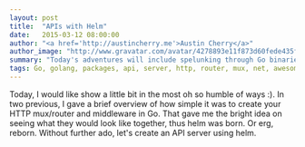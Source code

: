 ```yaml
---
layout: post
title:  "APIs with Helm"
date:   2015-03-12 08:00:00
author: "<a href='http://austincherry.me'>Austin Cherry</a>"
author_image: "http://www.gravatar.com/avatar/4278893e11f873d60fede435f1ae08aa.png?r=x&amp;s=320"
summary: "Today's adventures will include spelunking through Go binaries to see what interesting tidbits we turn up."
tags: Go, golang, packages, api, server, http, router, mux, net, awesome
---
```


Today, I would like show a little bit in the most oh so humble of ways :). In two previous, I gave a brief overview of how simple it was to create your HTTP mux/router and middleware in Go. That gave me the bright idea on seeing what they would look like together, thus helm was born. Or erg, reborn. Without further ado, let's create an API server using helm.

```go

```